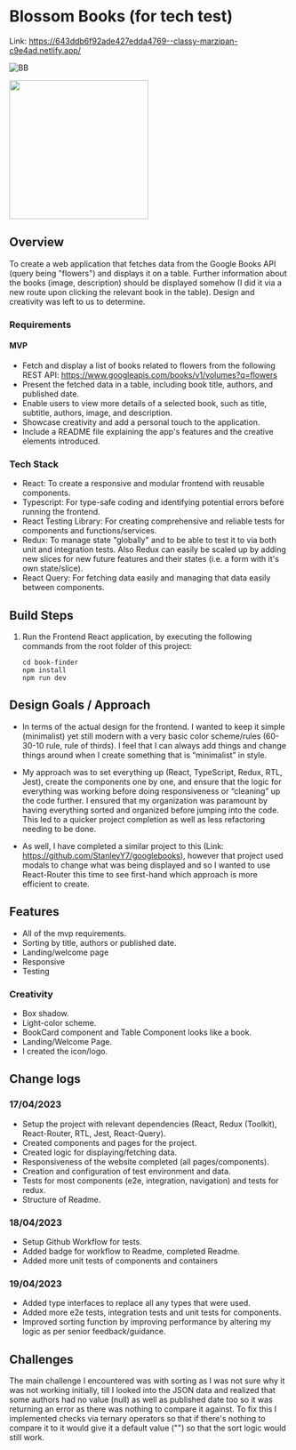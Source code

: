 # Blossom Books (for tech test)

Link: https://643ddb6f92ade427edda4769--classy-marzipan-c9e4ad.netlify.app/

![BB](https://user-images.githubusercontent.com/119549394/232633436-bba6ec67-abfd-4c36-af96-d1a62c0000d2.png)

<img width="250" src="https://github.com/StanleyY7/gbooksTechTest/actions/workflows/main.yml/badge.svg"/>

## Overview

To create a web application that fetches data from the Google Books API (query being "flowers") and displays it on a table. Further information about the books (image, description) should be displayed somehow (I did it via a new route upon clicking the relevant book in the table). Design and creativity was left to us to determine.

### Requirements

#### MVP

-   Fetch and display a list of books related to flowers from the following REST API: https://www.googleapis.com/books/v1/volumes?q=flowers
-   Present the fetched data in a table, including book title, authors, and published date.
-   Enable users to view more details of a selected book, such as title, subtitle, authors, image, and description.
-   Showcase creativity and add a personal touch to the application.
-   Include a README file explaining the app's features and the creative elements introduced.

### Tech Stack

- React: To create a responsive and modular frontend with reusable components.
- Typescript: For type-safe coding and identifying potential errors before running the frontend.
- React Testing Library: For creating comprehensive and reliable tests for components and functions/services.
- Redux: To manage state "globally" and to be able to test it to via both unit and integration tests. Also Redux can easily be scaled up by adding new slices for new future features and their states (i.e. a form with it's own state/slice). 
- React Query: For fetching data easily and managing that data easily between components.   

## Build Steps

1. Run the Frontend React application, by executing the following commands from the root folder of this project:

       cd book-finder
       npm install
       npm run dev

## Design Goals / Approach

-   In terms of the actual design for the frontend. I wanted to keep it simple (minimalist) yet still modern with a very basic color scheme/rules (60-30-10 rule, rule of thirds). I feel that I can always add things and change things around when I create something that is “minimalist” in style. 

-   My approach was to set everything up (React, TypeScript, Redux, RTL, Jest), create the components one by one, and ensure that the logic for everything was working before doing responsiveness or “cleaning” up the code further. I ensured that my organization was paramount by having everything sorted and organized before jumping into the code. This led to a quicker project completion as well as less refactoring needing to be done.

- As well, I have completed a similar project to this (Link: https://github.com/StanleyY7/googlebooks), however that project used modals to change what was being displayed and so I wanted to use React-Router this time to see first-hand which approach is more efficient to create.  

## Features

- All of the mvp requirements.
- Sorting by title, authors or published date.
- Landing/welcome page
- Responsive
- Testing

### Creativity

- Box shadow.
- Light-color scheme.
- BookCard component and Table Component looks like a book. 
- Landing/Welcome Page.
- I created the icon/logo.

## Change logs

### 17/04/2023

- Setup the project with relevant dependencies (React, Redux (Toolkit), React-Router, RTL, Jest, React-Query).
- Created components and pages for the project.
- Created logic for displaying/fetching data.
- Responsiveness of the website completed (all pages/components).
- Creation and configuration of test environment and data.
- Tests for most components (e2e, integration, navigation) and tests for redux.
- Structure of Readme.

### 18/04/2023

- Setup Github Workflow for tests.
- Added badge for workflow to Readme, completed Readme.
- Added more unit tests of components and containers

### 19/04/2023

- Added type interfaces to replace all any types that were used.
- Added more e2e tests, integration tests and unit tests for components.
- Improved sorting function by improving performance by altering my logic as per senior feedback/guidance.

## Challenges

The main challenge I encountered was with sorting as I was not sure why it was not working initially, till I looked into the JSON data and realized that some authors had no value (null) as well as published date too so it was returning an error as there was nothing to compare it against. To fix this I implemented checks via ternary operators so that if there's nothing to compare it to it would give it a default value ("") so that the sort logic would still work. 

